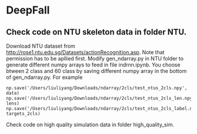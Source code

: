 # DeepFall
## Check code on NTU skeleton data in folder NTU.
Download NTU dataset from http://rose1.ntu.edu.sg/Datasets/actionRecognition.asp. Note that permission has to be apllied first.
Modify gen_ndarray.py in NTU folder to generate different numpy arrays to feed in file indrnn.ipynb. You choose btween 2 class and 60 class by saving different numpy array in the bottom of gen_ndarray.py. For example
```
np.save('/Users/liuliyang/Downloads/ndarray/2cls/test_ntus_2cls.npy', data)
np.save('/Users/liuliyang/Downloads/ndarray/2cls/test_ntus_2cls_len.npy', lens)
np.save('/Users/liuliyang/Downloads/ndarray/2cls/test_ntus_2cls_label.npy', targets_2cls)
```
Check code on high quality simulation data in folder high_quality_sim.
